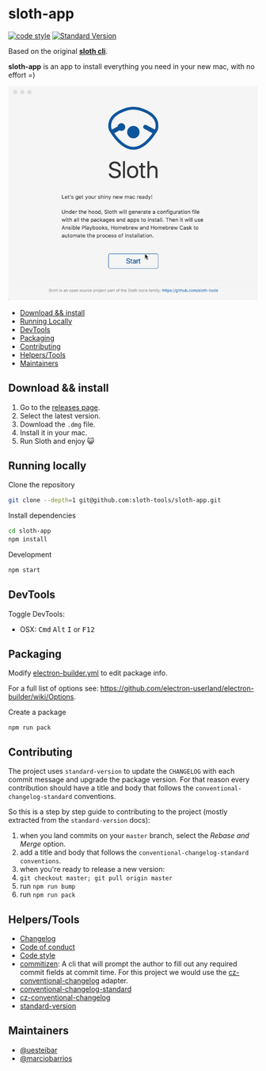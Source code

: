 # sloth-app

[![code style](https://img.shields.io/badge/code%20style-prettier-ff69b4.svg?style=flat-square)]()
[![Standard Version](https://img.shields.io/badge/release-standard%20version-brightgreen.svg)]()

Based on the original [**sloth cli**](https://github.com/sloth-tools/sloth-cli).

**sloth-app** is an app to install everything you need in your new mac, with no effort =)

![](https://github.com/sloth-tools/sloth-app/blob/master/sloth_demo.gif)

- [Download && install](#download--install)
- [Running Locally](#running-locally)
- [DevTools](#devtools)
- [Packaging](#packaging)
- [Contributing](#contributing)
- [Helpers/Tools](#helperstools)
- [Maintainers](#maintainers)

## Download && install
1. Go to the [releases page](https://github.com/sloth-tools/sloth-app/releases).
2. Select the latest version.
3. Download the `.dmg` file.
4. Install it in your mac.
5. Run Sloth and enjoy :smiley_cat:

## Running locally

Clone the repository
```bash
git clone --depth=1 git@github.com:sloth-tools/sloth-app.git
```

Install dependencies
```bash
cd sloth-app
npm install
```

Development
```bash
npm start
```

## DevTools

Toggle DevTools:

* OSX: <kbd>Cmd</kbd> <kbd>Alt</kbd> <kbd>I</kbd> or <kbd>F12</kbd>

## Packaging

Modify [electron-builder.yml](./electron-builder.yml) to edit package info.

For a full list of options see: https://github.com/electron-userland/electron-builder/wiki/Options.

Create a package
```
npm run pack
```

## Contributing

The project uses `standard-version` to update the `CHANGELOG` with each commit message and upgrade the package version. For that reason every contribution should have a title and body that follows the `conventional-changelog-standard` conventions.

So this is a step by step guide to contributing to the project (mostly extracted from the `standard-version` docs):

1. when you land commits on your `master` branch, select the _Rebase and Merge_ option.
2. add a title and body that follows the `conventional-changelog-standard conventions`.
3. when you're ready to release a new version:
  1. `git checkout master; git pull origin master`
  2. run `npm run bump`
  2. run `npm run pack`

## Helpers/Tools

- [Changelog](https://github.com/sloth-tools/sloth-app/blob/master/CHANGELOG.md)
- [Code of conduct](https://github.com/sloth-tools/sloth-app/blob/master/CHANGELOG.md)
- [Code style](https://npm.im/prettier)
- [commitizen](https://github.com/commitizen/cz-cli): A cli that will prompt the author to fill out any required commit fields at commit time. For this project we would use the [cz-conventional-changelog](https://github.com/conventional-changelog/conventional-changelog) adapter.
- [conventional-changelog-standard](https://github.com/bcoe/conventional-changelog-standard/blob/master/convention.md)
- [cz-conventional-changelog](https://github.com/commitizen/cz-conventional-changelog)
- [standard-version](https://github.com/conventional-changelog/standard-version)

## Maintainers

- [@uesteibar](https://github.com/uesteibar)
- [@marciobarrios](https://github.com/marciobarrios)

